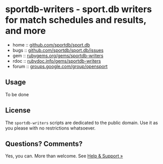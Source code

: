 # sportdb-writers -  sport.db writers for match schedules and results, and more

* home  :: [github.com/sportdb/sport.db](https://github.com/sportdb/sport.db)
* bugs  :: [github.com/sportdb/sport.db/issues](https://github.com/sportdb/sport.db/issues)
* gem   :: [rubygems.org/gems/sportdb-writers](https://rubygems.org/gems/sportdb-writers)
* rdoc  :: [rubydoc.info/gems/sportdb-writers](http://rubydoc.info/gems/sportdb-writers)
* forum :: [groups.google.com/group/opensport](https://groups.google.com/group/opensport)



## Usage

To be done


## License

The `sportdb-writers` scripts are dedicated to the public domain.
Use it as you please with no restrictions whatsoever.


## Questions? Comments?

Yes, you can. More than welcome.
See [Help & Support »](https://github.com/openfootball/help)

